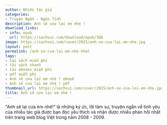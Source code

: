 ```yaml
---
author: Nhiều tác giả
categories:
- Truyện Ngắn - Ngôn Tình
description: Anh sẽ cưa lại em nhé !
download_links:
- info: epub
  url: https://sachvui.com/download/epub/386
image: https://sachvui.com/cover/2015/anh-se-cua-lai-em-nhe.jpg
layout: post
permalink: /anh-se-cua-lai-em-nhe.html
tags:
- tải sách miễn phí
- tải sách nhanh
- tải ebooks miễn phí
- pdf miễn phí
- Anh sẽ cưa lại em nhé ! ebook
- Anh sẽ cưa lại em nhé ! pdf
thumbnail_url: https://sachvui.com/cover/2015/anh-se-cua-lai-em-nhe.jpg
title: Anh sẽ cưa lại em nhé !
---
```


 <div class="item-desc text-justify"> <p>"Anh sẽ lại cưa em nhé!" là những ký ức, lời tâm sự, truyện ngắn về tình yêu của nhiều tác giả được bạn đọc yêu thích và nhận được nhiều phản hồi nhất trên trang web blog Việt trong năm 2008 - 2009.</p> </div>